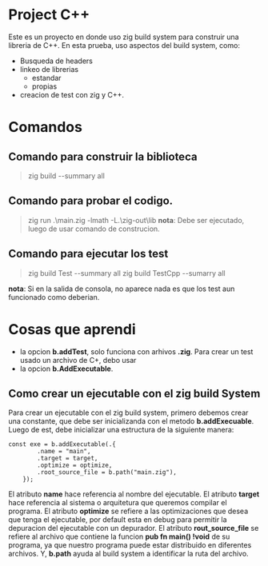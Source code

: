 
# Project C++

Este es un proyecto en donde uso zig build system para construir una libreria de C++. 
En esta prueba, uso aspectos del build system, como:

- Busqueda de headers
- linkeo de librerias
    - estandar
    - propias
- creacion de test con zig y C++.

# Comandos

## Comando para construir la biblioteca
> zig build --summary all

## Comando para probar el codigo.
> zig run .\main.zig -lmath -L.\zig-out\lib
__nota__: Debe ser ejecutado, luego de usar comando de construcion.

## Comando para ejecutar los test
> zig build Test --summary all
> zig build TestCpp --sumarry all

__nota__: Si en la salida de consola, no aparece nada es que los test aun funcionado como deberian.

# Cosas que aprendi

- la opcion __b.addTest__, solo funciona con arhivos __.zig__. Para crear un test usado un archivo de C+, debo usar
- la opcion __b.AddExecutable__.


## Como crear un ejecutable con el zig build System

Para crear un ejecutable con el zig build system, primero debemos crear una constante,
que debe ser inicializanda con el metodo __b.addExecuable__. Luego de est, debe
inicializar una estructura de la siguiente manera:


```zig
const exe = b.addExecutable(.{
        .name = "main",
        .target = target,
        .optimize = optimize,
        .root_source_file = b.path("main.zig"),
    });
```

El atributo __name__ hace referencia al nombre del ejecutable.
El atributo __target__ hace referencia al sistema o arquitetura que queremos compilar el programa.
El atributo __optimize__ se refiere a las optimizaciones que desea que tenga el ejecutable, por default
esta en debug para permitir la depuracion del ejecutable con un depurador.
El atributo __rout_source_file__ se refiere al archivo que contiene la funcion __pub fn main() !void__ de su
programa, ya que nuestro programa puede estar distribuido en diferentes archivos. Y, __b.path__ ayuda al
build system a identificar la ruta del archivo.



